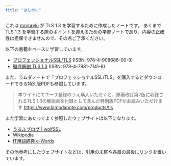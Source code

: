 ```yaml
---
title: "はじめに"
---
```


これは [mryhryki](https://zenn.dev/mryhryki) が TLS 1.3 を学習するために作成したノートです。
あくまで TLS 1.3 を学習する際のポイントを抑えるための学習ノートであり、内容の正確性は担保できませんので、その点ご了承ください。

以下の書籍をベースに学習しています。

- [プロフェッショナルSSL/TLS](https://www.lambdanote.com/products/tls) (ISBN: 978-4-908686-00-9)
- [徹底解剖 TLS 1.3](https://www.seshop.com/product/detail/24829) (ISBN: 978-4-7981-7141-8)

また、ラムダノートで「プロフェッショナルSSL/TLS」を購入するとダウンロードできる特別版PDFも参照しています。

> 本サイトにてユーザ登録のうえ購入いただくと、原著改訂第2版に収録されるTLS 1.3の解説章を付録として含んだ特別版PDFがお読みいただけます
> https://www.lambdanote.com/products/tls

また学習にあたってよく参照したウェブサイトは以下になります。

- [うるふブログ | wolfSSL](https://www.wolfssl.jp/blog/)
- [Wikipedia](https://ja.wikipedia.org/)
- [IT用語辞典 e-Words](https://e-words.jp/)

その他参考にしたウェブサイトなどは、引用の末尾や各章の最後にリンクを置いています。

